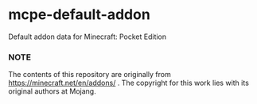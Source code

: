 # mcpe-default-addon
Default addon data for Minecraft: Pocket Edition

### NOTE
The contents of this repository are originally from https://minecraft.net/en/addons/ . The copyright for this work lies with its original authors at Mojang.
